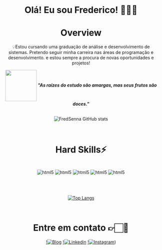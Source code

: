 <div align="center" style="display: inline_block">
<br/>
<h1 align="center"> 
  Olá! Eu sou Frederico! 👨🏻‍💻
</h1>
  
 <div align="center">
 <h1 align="center"> Overview </h1>

<p>💡Estou cursando uma graduação de análise e desenvolvimento de sistemas. Pretendo seguir minha carreira nas áreas de programação e desenvolvimento. e estou sempre a procura de novas oportunidades e projetos!</p>

<img align="center" src="https://media.giphy.com/media/fByehYIrOIzO8XolJK/giphy.gif" width="100"> 
<em><b>"As raízes do estudo são amargas, mas seus frutos são doces."</b></em>

 <div/>

 <br/>

![FredSenna GitHub stats](https://github-readme-stats.vercel.app/api?username=FredSenna&show_icons=true&theme=merko)

<br/> 


 <h1 align="center"> Hard Skills⚡</h1>


<div align="center" style="display: inline_block"><br/>
<img alt="html5"src="https://img.shields.io/badge/Python-3776AB?style=for-the-badge&logo=python&logoColor=white">
<img alt="html5"src="https://img.shields.io/badge/React-20232A?style=for-the-badge&logo=react&logoColor=61DAFB">
<img alt="html5"src="https://img.shields.io/badge/React_Native-20232A?style=for-the-badge&logo=react&logoColor=61DAFB">
<img alt="html5"src="https://img.shields.io/badge/JavaScript-F7DF1E?style=for-the-badge&logo=javascript&logoColor=black">
<img alt="html5"src="https://img.shields.io/badge/HTML5-E34F26?style=for-the-badge&logo=html5&logoColor=white">
<br>  
<br>  
<br>  
<br>  
   
[![Top Langs](https://github-readme-stats.vercel.app/api/top-langs/?username=FredSenna)](https://github.com/anuraghazra/github-readme-stats)

</div> <br/>

 <h1 align="center"> Entre em contato 👉🏻📱</h1>


<div align="center"> 
  
[!![Blog](https://img.shields.io/badge/website-000000?style=for-the-badge&logo=About.me&logoColor=white)](https://fredcaniato.carrd.co/)
[!![Linkedin](https://img.shields.io/badge/LinkedIn-0077B5?style=for-the-badge&logo=linkedin&logoColor=white
)](https://www.linkedin.com/in/frederico-senna-97a837288/)
[!![Instagram](https://img.shields.io/badge/Instagram-E4405F?style=for-the-badge&logo=instagram&logoColor=white
)](https://www.instagram.com/caniatofred/))

</div> 
<br/>
<br>
